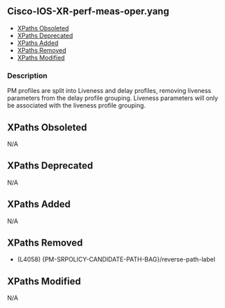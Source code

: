 ## Cisco-IOS-XR-perf-meas-oper.yang

- [XPaths Obsoleted](#xpaths-obsoleted)
- [XPaths Deprecated](#xpaths-deprecated)
- [XPaths Added](#xpaths-added)
- [XPaths Removed](#xpaths-removed)
- [XPaths Modified](#xpaths-modified)

### Description

PM profiles are split into Liveness and delay profiles, removing liveness parameters from the delay profile grouping. Liveness parameters will only be associated with the liveness profile grouping.

## XPaths Obsoleted

N/A

## XPaths Deprecated

N/A

## XPaths Added

N/A

## XPaths Removed

- (L4058)	{PM-SRPOLICY-CANDIDATE-PATH-BAG}/reverse-path-label

## XPaths Modified

N/A

